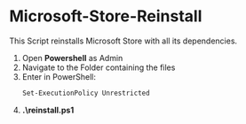 # Microsoft-Store-Reinstall

This Script reinstalls Microsoft Store with all its dependencies.

1. Open **Powershell** as Admin
2. Navigate to the Folder containing the files
3. Enter in PowerShell:
   ```sh
   Set-ExecutionPolicy Unrestricted
   ```
4. **.\reinstall.ps1**
